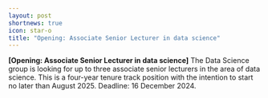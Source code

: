 ```yaml
---
layout: post
shortnews: true
icon: star-o
title: "Opening: Associate Senior Lecturer in data science"
---
```


<b>[Opening: Associate Senior Lecturer in data science]</b>
The Data Science group is looking for up to three associate senior lecturers in the area of data science. This is a four-year tenure track position with the intention to start no later than August 2025. Deadline: 16 December 2024.

